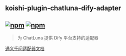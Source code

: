 ## koishi-plugin-chatluna-dify-adapter

## [![npm](https://img.shields.io/npm/v/koishi-plugin-chatluna-dify-adapter)](https://www.npmjs.com/package/koishi-plugin-chatluna-dify) [![npm](https://img.shields.io/npm/dm/koishi-plugin-chatluna-dify-adapter)](https://www.npmjs.com/package//koishi-plugin-chatluna-dify-adapter)

> 为 ChatLuna 提供 Dify 平台支持的适配器

[通义千问适配器文档](https://chatluna.chat/guide/configure-model-platform/dify.html)

